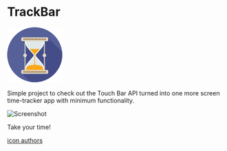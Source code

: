# TrackBar

![TrackBar Logo](/time-tracker/misc/Assets.xcassets/AppIcon.appiconset/iconfinder_Hourglass_669947-5.png)

Simple project to check out the Touch Bar API turned into one more screen time-tracker app with minimum functionality.   

![Screenshot](https://habrastorage.org/webt/bb/od/qq/bbodqqjc_gdtirlt1ogc_4plrik.png)
 
Take your time!


[icon authors](https://www.behance.net/Just_UI)

